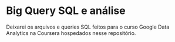 # Big Query SQL e análise

Deixarei os arquivos e queries SQL feitos para o curso Google Data Analytics na Coursera hospedados nesse repositório.